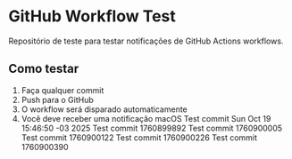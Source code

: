 # GitHub Workflow Test

Repositório de teste para testar notificações de GitHub Actions workflows.

## Como testar

1. Faça qualquer commit
2. Push para o GitHub
3. O workflow será disparado automaticamente
4. Você deve receber uma notificação macOS
Test commit Sun Oct 19 15:46:50 -03 2025
Test commit 1760899892
Test commit 1760900005
Test commit 1760900122
Test commit 1760900226
Test commit 1760900390
